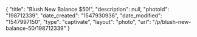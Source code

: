 {
    "title": "Blush New Balance $50!",
    "description": null,
    "photoId": "198712339",
    "date_created": "1547930936",
    "date_modified": "1547997150",
    "type": "captivate",
    "layout": "photo",
    "url": "\/p\/blush-new-balance-50\/198712339"
}